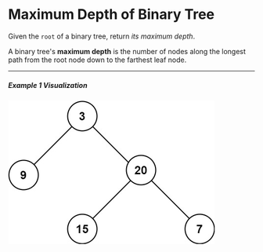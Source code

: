 # Maximum Depth of Binary Tree

Given the `root` of a binary tree, return _its maximum depth_.

A binary tree's **maximum depth** is the number of nodes along the longest path from the root node down to the farthest leaf node.

---

##### Example 1 Visualization

![Example 1 Visualization](tmp-tree.jpg "Example 1 Visualization")
